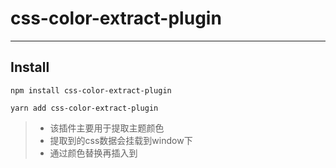 # css-color-extract-plugin

---

Install
---

```
npm install css-color-extract-plugin

```

```
yarn add css-color-extract-plugin

```

> - 该插件主要用于提取主题颜色
> - 提取到的css数据会挂载到window下
> - 通过颜色替换再插入到<style>，可达到动态修改主题的目的


![演示图](http://assets.maocanhua.cn/FgvARiyXVDzYELDVvVIB4L3WYxoX)

Usage

---

// webpack.config.js

```js
const CssColorExtractPlugin = require('css-color-extract-plugin').default;
const PRIMARY_COLOR = '#1890ff';
module.exports = {
    ...
    module: {
        rules: [
          {
            test: /\.css$/,
            exclude: '/\.module\.css$/',
            use: [
                "style-loader", 
                "css-loader", 
                	{
									loader: CssColorExtractPlugin.loader,
									options: {
										colors: [ PRIMARY_COLOR ]
									}
								},
            ]
        },
        {
            test:  /\.module\.css$/,
            use: [
                "style-loader", 
                "css-loader", 
                	{
									loader: CssColorExtractPlugin.loader,
									options: {
                    colors: [ PRIMARY_COLOR ],
                    modules: true,
								    localIdentName: '[path][name]__[local]',
									}
								},
            ]
        }
      ]
    }
   ...
   	plugins: [
      ...
			new CssColorExtractPlugin({ fileName: 'theme' }),
     ]
};
```
### 编译后会在html中插入theme.js，其内容类似以下

```js
window.CSS_EXTRACT_COLOR_PLUGIN = [
  {"source":".src-App-module__example {  background: #1890ff;}","fileName":"App.module.scss","matchColors":["#1890ff"]},
  {"source":".src-Header-module__example {  color: #1890ff;}","fileName":"Header.module.scss","matchColors":["#1890ff"]}
];
var styles = document.createElement('style');
styles.innerHTML = window.CSS_EXTRACT_COLOR_PLUGIN.map((item) => item.source).join('');
document.body.appendChild(styles);
```

### 接着只要使用简单的正则即可替换主题色
```js

import React, { Component } from 'react';
import styles from './App.module.scss';
import { SketchPicker } from 'react-color';

function replaceColor(source, color, replaceColor) {
	return source.replace(new RegExp(`(:.*?\\s*)(${color})(\\b.*?)(?=})`, 'mig'), (group) => {
		return group.replace(new RegExp(`${color}`, 'mig'), replaceColor);
	});
}

const PRIMARY_COLOR = '#1890ff';

class App extends Component {
	
	async setColor(color) {
		const styleData = window.CSS_EXTRACT_COLOR_PLUGIN || [];
		const cssText = styleData.map((item) => item.source).join('');
		const styleText = replaceColor(cssText, PRIMARY_COLOR, color);
		const style = document.createElement('style');
		style.innerHTML = styleText;
		document.body.appendChild(style);
	}
	render() {
		return (
			<div className={styles['example']}>
				<SketchPicker onChangeComplete={(colorResult) => this.setColor(colorResult.hex)} />
			</div>
		);
	}
}

export default App;

```

## loader Options
```js
 {
	colors: string[]; // 匹配的颜色数组，如果出现颜色层次错误覆盖的情况，需要选上被覆盖的颜色，可通过该选项在不同的文件提取不同的颜色
	only?: boolean = true; // 仅提取选中颜色规则，否则会将整个文件提取进去
	modules?: boolean = false; 
	localIdentName?: string = '';
}

```

## plugin Options
```js
  {
		fileName?: string; // 提取颜色的文件名,不提供则直接嵌在 script标签中
	  variableName?: string = 'CSS_EXTRACT_COLOR_PLUGIN'; // 挂载到window的变量名， 默认 CSS_EXTRACT_COLOR_PLUGIN
}

```
**[example](https://github.com/m-Ryan/css-color-extract-plugin/tree/master/examples)**
**[一个更复杂的例子](https://github.com/m-Ryan/RyanCMS/blob/master/fontend/config/webpack.config.js)**
